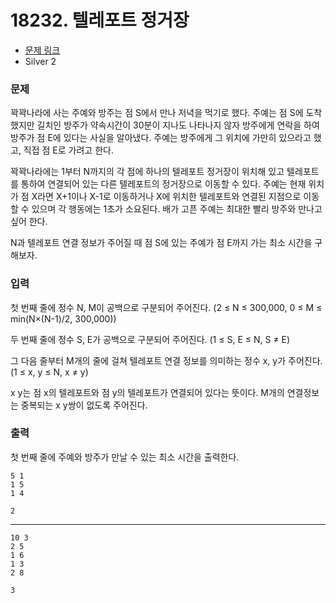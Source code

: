 # 18232. 텔레포트 정거장

- [문제 링크](https://www.acmicpc.net/problem/18232)
- Silver 2

### 문제

꽉꽉나라에 사는 주예와 방주는 점 S에서 만나 저녁을 먹기로 했다. 주예는 점 S에 도착했지만 길치인 방주가 약속시간이 30분이 지나도 나타나지 않자 방주에게 연락을 하여 방주가 점 E에 있다는 사실을 알아냈다. 주예는 방주에게 그 위치에 가만히 있으라고 했고, 직접 점 E로 가려고 한다.

꽉꽉나라에는 1부터 N까지의 각 점에 하나의 텔레포트 정거장이 위치해 있고 텔레포트를 통하여 연결되어 있는 다른 텔레포트의 정거장으로 이동할 수 있다. 주예는 현재 위치가 점 X라면 X+1이나 X-1로 이동하거나 X에 위치한 텔레포트와 연결된 지점으로 이동할 수 있으며 각 행동에는 1초가 소요된다. 배가 고픈 주예는 최대한 빨리 방주와 만나고 싶어 한다.

N과 텔레포트 연결 정보가 주어질 때 점 S에 있는 주예가 점 E까지 가는 최소 시간을 구해보자.

### 입력

첫 번째 줄에 정수 N, M이 공백으로 구분되어 주어진다. (2 ≤ N ≤ 300,000, 0 ≤ M ≤ min(N×(N-1)/2, 300,000))

두 번째 줄에 정수 S, E가 공백으로 구분되어 주어진다. (1 ≤ S, E ≤ N, S ≠ E)

그 다음 줄부터 M개의 줄에 걸쳐 텔레포트 연결 정보를 의미하는 정수 x, y가 주어진다. (1 ≤ x, y ≤ N, x ≠ y)

x y는 점 x의 텔레포트와 점 y의 텔레포트가 연결되어 있다는 뜻이다. M개의 연결정보는 중복되는 x y쌍이 없도록 주어진다.

### 출력

첫 번째 줄에 주예와 방주가 만날 수 있는 최소 시간을 출력한다.

```
5 1
1 5
1 4
```

```
2
```

---

```
10 3
2 5
1 6
1 3
2 8
```

```
3
```
